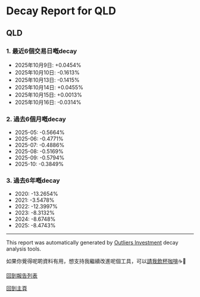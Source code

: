 # Decay Report for QLD

## QLD

### 1. 最近6個交易日嘅decay

- 2025年10月9日: +0.0454%
- 2025年10月10日: -0.1613%
- 2025年10月13日: -0.1415%
- 2025年10月14日: +0.0455%
- 2025年10月15日: +0.0013%
- 2025年10月16日: -0.0314%

### 2. 過去6個月嘅decay

- 2025-05: -0.5664%
- 2025-06: -0.4771%
- 2025-07: -0.4886%
- 2025-08: -0.5169%
- 2025-09: -0.5794%
- 2025-10: -0.3849%

### 3. 過去6年嘅decay

- 2020: -13.2654%
- 2021: -3.5478%
- 2022: -12.3997%
- 2023: -8.3132%
- 2024: -8.6748%
- 2025: -8.4743%

------------------------------
This report was automatically generated by [Outliers Investment](https://outliersecon.github.io/Outliers-Investment/) decay analysis tools.

如果你覺得呢啲資料有用，想支持我繼續改進呢個工具，可以[請我飲杯咖啡](https://buymeacoffee.com/outliersecon)☕🙏

[回到報告列表](https://outliersecon.github.io/Outliers-Investment/reports/reports_public)

[回到主頁](https://outliersecon.github.io/Outliers-Investment/)